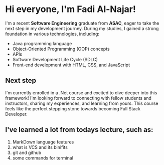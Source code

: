 # Hi everyone, I'm Fadi Al-Najar!

I'm a recent **Software Engineering** graduate from **ASAC**, eager to take the next step in my development journey. During my studies, I gained a strong foundation in various technologies, including:

* Java programming language
* Object-Oriented Programming (OOP) concepts
* APIs
* Software Development Life Cycle (SDLC)
* Front-end development with HTML, CSS, and JavaScript 

## Next step
I'm currently enrolled in a .Net course and excited to dive deeper into this framework! I'm looking forward to connecting with fellow students and instructors, sharing my experiences, and learning from yours.  This course feels like the perfect stepping stone towards becoming Full Stack Developer.

## I've learned a lot from todays lecture, such as:
1. MarkDown language features
2. what is VCS and its binifits
3. git and github
4. some commands for terminal